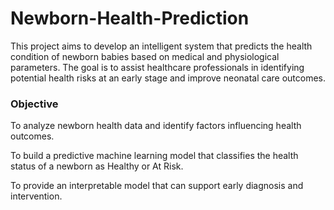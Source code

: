 # Newborn-Health-Prediction
This project aims to develop an intelligent system that predicts the health condition of newborn babies based on medical and physiological parameters. The goal is to assist healthcare professionals in identifying potential health risks at an early stage and improve neonatal care outcomes.

### Objective
To analyze newborn health data and identify factors influencing health outcomes.

To build a predictive machine learning model that classifies the health status of a newborn as Healthy or At Risk.

To provide an interpretable model that can support early diagnosis and intervention.

